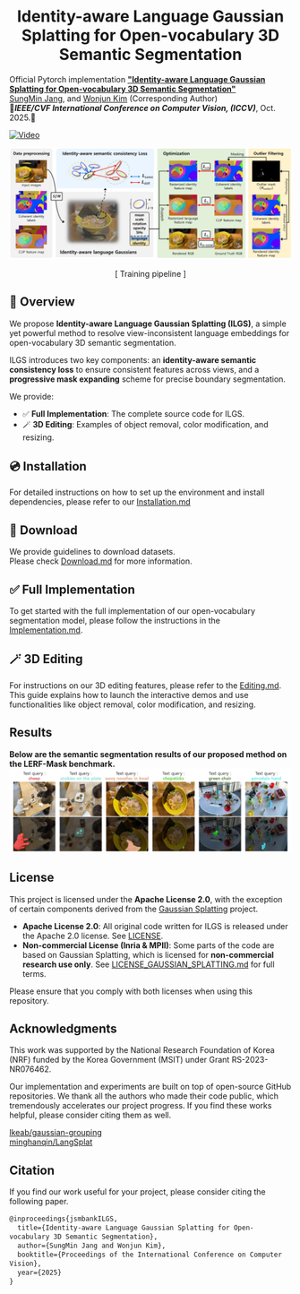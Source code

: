 <h1 align="center">Identity-aware Language Gaussian Splatting for Open-vocabulary 3D Semantic Segmentation</h1>
<!-- <p align="center">
  <a href="https://iccv.thecvf.com//"><img src="https://img.shields.io/badge/ICCV-2025-blue.svg?style=flat-square"></a>
  <a href="./LICENSE"><img src="https://img.shields.io/badge/License-Apache%202.0-green.svg?style=flat-square"></a>
  <a href="https://pytorch.org/"><img src="https://img.shields.io/badge/PyTorch-%E2%9D%A4-red.svg?style=flat-square"></a>
</p> -->

Official Pytorch implementation [**"Identity-aware Language Gaussian Splatting for Open-vocabulary 3D Semantic Segmentation"**](https://openaccess.thecvf.com/content/ICCV2025/papers/Jang_Identity-aware_Language_Gaussian_Splatting_for_Open-vocabulary_3D_Semantic_Segmentation_ICCV_2025_paper.pdf) <br>
[SungMin Jang](https://github.com/jsmbank), and [Wonjun Kim](https://sites.google.com/view/dcvl) (Corresponding Author) <br>
🌸***IEEE/CVF International Conference on Computer Vision, (ICCV)***, Oct. 2025.🌸

[![Video](https://img.shields.io/badge/YouTube-Video-c4302b?logo=youtube&logoColor=red)](https://www.youtube.com/watch?v=IdJYIZfuwfE&t=5s)

![ Training pipeline ](documents/Pipeline.jpeg)
<p align="center">[ Training pipeline ]</p>

## :eyes: Overview

We propose **Identity-aware Language Gaussian Splatting (ILGS)**, a simple yet powerful method to resolve view-inconsistent language embeddings for open-vocabulary 3D semantic segmentation.

ILGS introduces two key components: an **identity-aware semantic consistency loss** to ensure consistent features across views, and a **progressive mask expanding** scheme for precise boundary segmentation.

We provide:

- ✅ **Full Implementation**: The complete source code for ILGS.
- 🪄 **3D Editing**: Examples of object removal, color modification, and resizing.

## 💿 Installation

For detailed instructions on how to set up the environment and install dependencies, please refer to our [Installation.md](documents/Installation.md) 

## 📂 Download

We provide guidelines to download datasets. </br>
Please check [Download.md](documents/Download.md) for more information.

## ✅ Full Implementation

To get started with the full implementation of our open-vocabulary segmentation model, please follow the instructions in the [Implementation.md](documents/Implementation.md).


## 🪄 3D Editing 
For instructions on our 3D editing features, please refer to the [Editing.md](documents/Edit.md). This guide explains how to launch the interactive demos and use functionalities like object removal, color modification, and resizing.

## Results

**Below are the semantic segmentation results of our proposed method on the LERF-Mask benchmark.**
![result](documents/Result.jpg)

## License

This project is licensed under the **Apache License 2.0**, with the exception of certain components derived from the [Gaussian Splatting](https://repo-sam.inria.fr/fungraph/3d-gaussian-splatting/) project.

- **Apache License 2.0**: All original code written for ILGS is released under the Apache 2.0 license. See [LICENSE](./LICENSE).
- **Non-commercial License (Inria & MPII)**: Some parts of the code are based on Gaussian Splatting, which is licensed for **non-commercial research use only**. See [LICENSE_GAUSSIAN_SPLATTING.md](./LICENSE_GAUSSIAN_SPLATTING.md) for full terms.

Please ensure that you comply with both licenses when using this repository.


## Acknowledgments
This work was supported by the National Research Foundation of Korea (NRF) funded by the Korea Government (MSIT) under Grant RS-2023-NR076462.

Our implementation and experiments are built on top of open-source GitHub repositories. We thank all the authors who made their code public, which tremendously accelerates our project progress. If you find these works helpful, please consider citing them as well.

[lkeab/gaussian-grouping](https://github.com/lkeab/gaussian-grouping)  </br>
[minghanqin/LangSplat](https://github.com/minghanqin/LangSplat)  </br>

## Citation
If you find our work useful for your project, please consider citing the following paper.
```
@inproceedings{jsmbankILGS,
  title={Identity-aware Language Gaussian Splatting for Open-vocabulary 3D Semantic Segmentation},
  author={SungMin Jang and Wonjun Kim},
  booktitle={Proceedings of the International Conference on Computer Vision},
  year={2025}
}
```

